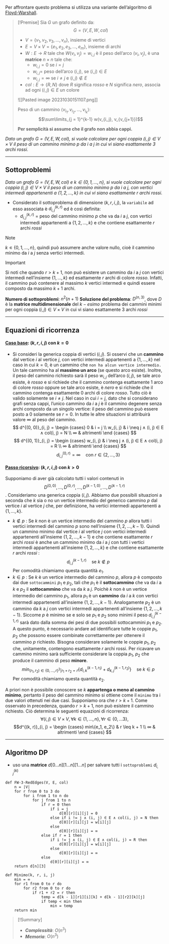 Per affrontare questo problema si utilizza una variante dell’algoritmo di [Floyd-Warshall](obsidian://open?vault=obsidian-git-sync&file=Analisi%20e%20Progetto%20di%20Algoritmi%2F2.%20%F0%9F%93%8A%20Grafi%2F0.%20Floyd-Warshall).

>[!Premise]
>Sia $G$ un grafo definito da:
>$$G = (V, E, W, col)$$
>- $V = \{v_1, v_2, v_3, …, v_n\}$, insieme di vertici
>- $E = V × V = \{e_1, e_2, e_3, …, e_m\}$, insieme di archi
>- $W : E \rightarrow R$ tale che $W(v_i ,v_j) = w_{i,j}$ è il peso dell’arco $(v_i ,v_j)$, è una **matrice** $n×n$ tale che:
>	- $w_{i,j} = 0$ se $i = j$
>	- $w_{i,j} =$ peso dell’arco $(i,j)$, se $(i,j) ∈ E$
>	- $w_{i,j} = ∞$ se $i \neq j$ e $(i,j) ∉ E$
>- $col : E \rightarrow \{R, N\}$ dove $R$ significa $rosso$ e $N$ significa $nero$, associa ad ogni $(i, j) ∈ E$ un colore
>
>![[Pasted image 20231030151107.png]]
>
>Peso di un cammino $⟨v_{i_1}, v_{i_2}, ..., v_{i_k}⟩$:
>$$\sum\limits_{j = 1}^{k-1} w(v_{i_j}, v_{v_{j+1}})$$
>
>**Per semplicità si assume che il grafo non abbia cappi.**

*Dato un grafo $G = (V, E, W, col)$, si vuole calcolare per ogni coppia $(i, j) ∈ V × V$ il peso di un cammino minimo $p$ da $i$ a $j$ in cui vi siano esattamente $3$ archi $rossi$.*

---
## Sottoproblemi

*Dato un grafo $G = (V, E, W, col)$ e $k ∈ \{0, 1, . . . , n\}$, si vuole calcolare per ogni coppia $(i, j) ∈ V × V$ il peso di un cammino minimo $p$ da $i$ a $j$, con vertici intermedi appartenenti a $\{1, 2, . . . , k\}$ in cui vi siano esattamente $r$ archi $rossi$.*

- Considerato il sottoproblema di dimensione $(k, r, i, j)$, la `variabile` ad esso associata è $d^{(k, r)}_{i, j}$ ed è così definita:
	- $d^{(k, r)}_{i, j}$ = peso del cammino minimo $p$ che va da $i$ a $j$, con vertici intermedi appartenenti a $\{1, 2, . . . , k\}$ e che contiene esattamente $r$ archi $rossi$

>[!Note]
>$k ∊ \{0, 1, …, n\}$, quindi può assumere anche valore nullo, cioè il cammino minimo da $i$ a $j$ senza vertici intermedi.

>[!Important]
>Si noti che quando $r > k+1$, non può esistere un cammino da $i$ a $j$ con vertici intermedi nell’insieme $\{1, . . . , k\}$ ed esattamente $r$ archi di colore $rosso$. Infatti, il cammino può contenere al massimo $k$ vertici intermedi e quindi essere composto da massimo $k + 1$ archi.

**Numero di sottoproblemi**: $n^2(n+1)$
**Soluzione del problema**: $D^{(n, 3)}$, dove $D$ è la **matrice multidimensionale** del $k-esimo$ problema dei cammini minimi per ogni coppia $(i, j) ∈ V × V$ in cui vi siano esattamente $3$ archi $rossi$

---
## Equazioni di ricorrenza
#### <u>**Caso base**</u>: $(k, r, i, j)$ con $k = 0$
- Si consideri la generica coppia di vertici $(i, j)$. Si osservi che un **cammino** dal vertice $i$ al vertice $j$, con vertici intermedi appartenenti a $\{1, . . . , k\}$ nel caso in cui $k = 0$, è un cammino che `non ha alcun vertice intermedio.`
	Un tale cammino ha al **massimo un arco** (se questo arco esiste). Inoltre, il peso del cammino richiesto sarà il peso $w_{i,j}$ dell’arco $(i, j)$, se tale arco esiste, è $rosso$ e si richiede che il cammino contenga esattamente 1 arco di colore $rosso$ oppure se tale arco esiste, è $nero$ e si richiede che il cammino contenga esattamente $0$ archi di colore $rosso$. Tutto ciò è valido solamente se $i \not= j$. Nel caso in cui $i = j$, dato che si considerano grafi senza cappi, l’unico cammino da $i$ a $j$ è il cammino degenere senza archi composto da un singolo vertice: il peso del cammino può essere posto a $0$ solamente se $r = 0$. In tutte le altre situazioni si attribuirà valore $∞$ al peso del cammino.
$$
d^{(0, 0)}_{i, j} = 
\begin {cases}
0 & i = j \\
w_{i, j} & i \neq j ∧ (i, j) ∈ E ∧ col(i, j) = N \\
∞ & altrimenti
\end {cases}
$$
$$
d^{(0, 1)}_{i, j} = 
\begin {cases}
w_{i, j} & i \neq j ∧ (i, j) ∈ E ∧ col(i, j) = R \\
∞ & altrimenti
\end {cases}
$$
$$d^{(0, r)}_{i, j} = ∞ \quad\text{con } r \in \{2,...,3\}$$

#### <u>**Passo ricorsivo**</u>: $(k, r, i, j)$ con $k > 0$
Supponiamo di aver già calcolato tutti i valori contenuti in $$D^{(0, 0)}, . . . , D^{(0, r)},  ...,  D^{(k−1, 0)}, ...,  D^{(k−1, r)}$$. Consideriamo una generica coppia $(i, j)$. Abbiamo due possibili situazioni a seconda che $k$ sia o no un vertice intermedio del generico cammino $p$ dal vertice $i$ al vertice $j$ che, per definizione, ha vertici intermedi appartenenti a $\{1, . . . , k\}$.
- $k ∉ p$ :
	Se $k$ non è un vertice intermedio del cammino $p$ allora tutti i vertici intermedi del cammino $p$ sono nell’insieme $\{1, 2, . . . , k − 1\}$. Quindi un cammino minimo dal vertice $i$ al vertice $j$ con vertici intermedi appartenenti all’insieme $\{1, 2, . . . , k − 1\}$ e che contiene esattamente $r$ archi $rossi$ è anche un cammino minimo da $i$ a $j$ con tutti i vertici intermedi appartenenti all’insieme $\{1, 2, . . . , k\}$ e che contiene esattamente $r$ archi $rossi$ : $$d^{(k−1, r)}_{i, j} \quad\text{se }  k ∉ p$$
	Per comodità chiamiamo questa quantità $e_1$.
- $k ∈ p$ :
	Se $k$ è un vertice intermedio del cammino $p$, allora $p$ è composto dai due `sottocammini` $p_1$ e $p_2$, tali che $p_1$ è il **sottocammino** che va da $i$ a $k$ e $p_2$ il **sottocammino** che va da $k$ a $j$.
	Poichè $k$ non è un vertice intermedio del cammino $p_1$, allora $p_1$ è un **cammino** da $i$ a $k$ con vertici intermedi appartenenti all’insieme $\{1, 2, . . . , k − 1\}$. 
	Analogamente $p_2$ è un cammino da $k$ a $j$ con vertici intermedi appartenenti all’insieme $\{1, 2, . . . , k −1\}$.
	Siccome $p$ è minimo se e solo se $p_1$ e $p_2$ sono minimi il peso $d^{(k−1, r)}_{i, j}$ sarà dato dalla somma dei pesi di due possibili sottocammini $p_1$ e $p_2$. 
	A questo punto, è necessario andare ad identificare tutte le coppie $p_1$, $p_2$ che possono essere combinate correttamente per ottenere il cammino $p$ richiesto. Bisogna considerare solamente le coppie $p_1$, $p_2$ che, unitamente, contengono esattamente $r$ archi rossi. Per ricavare un cammino minimo sarà sufficiente considerare la coppia $p_1$, $p_2$ che produce il cammino di peso **minore**. $$min_{(r_1,r_2)∈\{0, ..., r\}^2|r_1+r_2 = r}\{d^{(k−1, r_1)}_{i, k} + d^{(k−1, r_2)}_{k, j}\} \quad\text{se } k ∈ p$$
	Per comodità chiamiamo questa quantità $e_2$.

A priori non è possibile conoscere se $k$ **appartenga o meno al cammino minimo**, pertanto il peso del cammino minimo si ottiene come il `minimo` tra i due valori ottenuti nei due casi. 
Supponiamo ora che $r > k + 1$. Come osservato in precedenza, quando $r > k + 1$, non può esistere il cammino richiesto.
Ciò determina le seguenti equazioni di ricorrenza:
$$
∀(i, j) ∈ V × V, ∀k ∈ \{1, . . . , n\}, ∀r ∈ \{0,...3\},
$$
$$d^{(k, r)}_{i, j} = 
\begin {cases}
min\{e_1, e_2\} & r \leq k + 1 \\
∞ & altrimenti
\end {cases}
$$

---
## Algoritmo DP

- uso una **matrice** $d[0...n][1...n][1...n]$ per salvare tutti i `sottoproblemi` $d^{(k)}_{i , j}$

``` Pseudocodice TI:"FW-No-Cons-Red-Edges" "FOLD"
def FW-3-RedEdges(V, E, col) 
	n = |V|
	for r from 0 to 3 do
		for i from 1 to n do
			for j from 1 to n
				if r = 0 then
					if i = j
						d[0][r][i][j] = 0
					else if i != j ∧ (i, j) ∈ E ∧ col(i, j) = N then
						d[0][r][i][j] = w[i][j]
					else
						d[0][r][i][j] = ∞
				else if r = 1 then
					if i != j ∧ (i, j) ∈ E ∧ col(i, j) = R then
						d[0][r][i][j] = w[i][j]
					else
						d[0][r][i][j] = ∞
				else
					d[0][r][i][j] = ∞
	return d[n][3]

def Minimo(k, r, i, j)
	min = ∞
	for r1 from 0 to r do
		for r2 from 0 to r do
			if r1 + r2 = r then
				temp = d[k - 1][r1][i][k] + d[k - 1][r2][k][j]
				if temp < min then
					min = temp
	return min
```

> [!Summary]
> - ***Complessità***: $O(n^3)$
> - ***Memoria***: $O(n^3)$